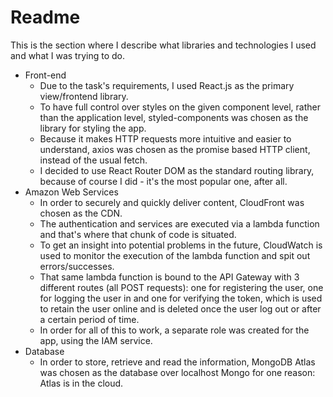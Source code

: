 # Readme

This is the section where I describe what libraries and technologies I used and what I was trying to do.

+ Front-end
  - Due to the task's requirements, I used React.js as the primary view/frontend library.
  - To have full control over styles on the given component level, rather than the application level, styled-components was chosen as the library for styling the app.
  - Because it makes HTTP requests more intuitive and easier to understand, axios was chosen as the promise based HTTP client, instead of the usual fetch.
  - I decided to use React Router DOM as the standard routing library, because of course I did - it's the most popular one, after all.
+ Amazon Web Services
  - In order to securely and quickly deliver content, CloudFront was chosen as the CDN.
  - The authentication and services are executed via a lambda function and that's where that chunk of code is situated.
  - To get an insight into potential problems in the future, CloudWatch is used to monitor the execution of the lambda function and spit out errors/successes. 
  - That same lambda function is bound to the API Gateway with 3 different routes (all POST requests): one for registering the user, one for logging the user in and one for verifying the token, which is used to retain the user online and is deleted once the user log out or after a certain period of time.
  - In order for all of this to work, a separate role was created for the app, using the IAM service.
+ Database
  - In order to store, retrieve and read the information, MongoDB Atlas was chosen as the database over localhost Mongo for one reason: Atlas is in the cloud.
